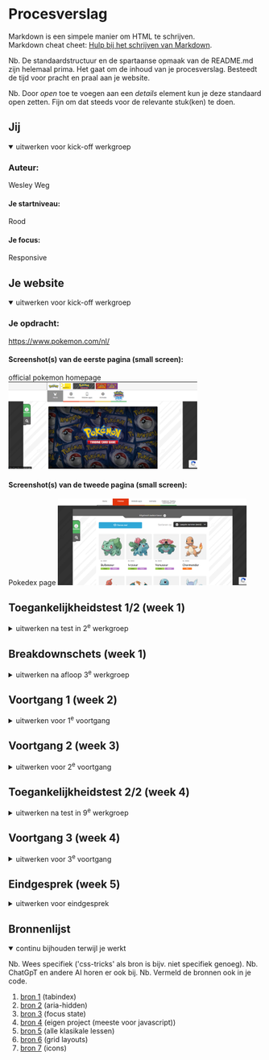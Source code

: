 # Procesverslag
Markdown is een simpele manier om HTML te schrijven.  
Markdown cheat cheet: [Hulp bij het schrijven van Markdown](https://github.com/adam-p/markdown-here/wiki/Markdown-Cheatsheet).

Nb. De standaardstructuur en de spartaanse opmaak van de README.md zijn helemaal prima. Het gaat om de inhoud van je procesverslag. Besteedt de tijd voor pracht en praal aan je website.

Nb. Door *open* toe te voegen aan een *details* element kun je deze standaard open zetten. Fijn om dat steeds voor de relevante stuk(ken) te doen.





## Jij

<details open>
  <summary>uitwerken voor kick-off werkgroep</summary>

  ### Auteur:
  Wesley Weg

  #### Je startniveau:
  Rood

  #### Je focus:
  Responsive
 
</details>





## Je website

<details open>
  <summary>uitwerken voor kick-off werkgroep</summary>

  ### Je opdracht:
  https://www.pokemon.com/nl/

  #### Screenshot(s) van de eerste pagina (small screen): 
  official pokemon homepage
  <img src="readme-images/pokemonwebsite.PNG" width="375px" alt="omschrijving van de pagina">

  #### Screenshot(s) van de tweede pagina (small screen):
  Pokedex page 
  <img src="readme-images/pokemonwebsite2.PNG" width="375px" alt="omschrijving van de pagina">
 
</details>



## Toegankelijkheidstest 1/2 (week 1)

<details>
  <summary>uitwerken na test in 2<sup>e</sup> werkgroep</summary>

  ### Bevindingen
  mijn bevindingen waren in het begin al gelijk er is een navigatie die is double er zijn er 2 en dat is niet zo fijn voor de screenreader daarnaast was de carousel die op de pagina stond niet fijn for the screen reader want het starte vanaf het begin van de carousel en niet het midden wat staat aangegeven op het scherm.
  bij de pokemon info pagina staat een graph die helemaal staat aangegeven met een li dat niet zo fijn is voor een screenreader

</details>



## Breakdownschets (week 1)

<details>
  <summary>uitwerken na afloop 3<sup>e</sup> werkgroep</summary>

  ### de hele pagina: 
  <img src="readme-images/pokemonsitebreakdown.PNG" width="375px" alt="breakdown van de hele pagina">

  ### dynamisch deel (bijv menu): 
  <img src="readme-images/menubreakdown.png" width="375px" alt="breakdown van het dynamisch menu">

  ### wellicht nog een dynamisch deel (bijv filter): 
  <img src="readme-images/filterbreakdown.png" width="375px" alt="breakdown van nog een dynamisch deel">

</details>





## Voortgang 1 (week 2)

<details>
  <summary>uitwerken voor 1<sup>e</sup> voortgang</summary>

  ### Stand van zaken
  voor de navigatie ging in het begin wel goed maar naarmate dat ik begon met svg was het even kijken hoe dat in elkaar zat toen na het vragen aan een studenten assistent kwam ik achter dat het gewoon in de html gezet kan worden<img src="readme-images/htmlsvg.PNG" width="375px">
  daarnaast ging de navigatie wel


  ### Verslag van meeting
  hier na afloop snel de uitkomsten van de meeting vastleggen

  - Achtergrond image via css
  je kon in de css een background:url("image"); gebruiken voor een background image dat mee scaled

  - beste manier om de nav te creeëren
  bij de nav kan je het beste een grid maken en als je de hover wilt doen moet je per item selecteren 

</details>





## Voortgang 2 (week 3)

<details>
  <summary>uitwerken voor 2<sup>e</sup> voortgang</summary>

  ### Stand van zaken
 hier zat ik heel erg te proberen mijn eerste grid responsive te maken dat ik uiteindelijk heb veranderd naar flex ook al bleek dat niet het probleem te zijn maar was het dat de img 1 groote was dat niet mee wilde verkleinen<img src="readme-images/1stegrid.png" width="375px"><img src="readme-images/code1stegrid.png" width="375px">



  ### Verslag van meeting
  hier na afloop snel de uitkomsten van de meeting vastleggen

  - beter en sneller om in de mobiele versie te beginnen en dan responsive maken voor desktop
  - zet de h1 , h2 en h3 in een betere volgorde
- ...

</details>





## Toegankelijkheidstest 2/2 (week 4)

<details>
  <summary>uitwerken na test in 9<sup>e</sup> werkgroep</summary>

  ### Bevindingen
  de screenreader skipt door letters heen(engels naar nederlands is waarschijnlijk het probleem)
  nav svg geeft bij elke navigatie een img aan
  de screenreader geeft aan dat het nederlands is maar spreekt het engels uit
  verander de pokemon text het klopt niet met de context

</details>





## Voortgang 3 (week 4)

<details>
  <summary>uitwerken voor 3<sup>e</sup> voortgang</summary>

  ### Stand van zaken
  het maken van mobiel formaat ging best goed geen last van gehad en kwam er goed uit ook al is er aangegeven dat van desktop naar mobiel doen vrij 
   lang en lastig is. 

  <img src="readme-images/menumobiel.PNG">
  de plek waar ik veel moeite mee had was de zoekbalk op de pokedex pagina om die samen met de svg ernaast responsive te krijgen uiteindelijk was 
   het dat de width een vol gezet aantal was en niet scalable samen met dat de text hetzelfde probleem had waardoor alles uit het scherm of alleen  
    dat stukje over het volle scherm gaat.
    <img src="readme-images/mobielzoek.PNG">


  ### Verslag van meeting
  hier na afloop snel de uitkomsten van de meeting vastleggen

  - voor de hamburger menu gebruik display: none; anders leest de screenreader er over heen

</details>





## Eindgesprek (week 5)

<details>
  <summary>uitwerken voor eindgesprek</summary>

  ### Je uitkomst - karakteristiek screenshots:
  <img src="readme-images/uitkomst1.PNG" width="375px" alt="uitomst opdracht 1">
  <img src="readme-images/uitkomst2.PNG" width="375px" alt="uitomst opdracht 1">
  <img src="readme-images/uitkomst3.PNG" width="375px" alt="uitomst opdracht 1">
  <img src="readme-images/uitkomst4.PNG" width="375px" alt="uitomst opdracht 1">


  ### Dit ging goed/Heb ik geleerd: 
  het ging goed met het maken van de grid voor de pokedex pagina daar heb ik ook veel van geleerd ik heb nooit eerder grid gebruikt dus dat was    
  cool om te leren.
  ook het maken van de navigatie van desktop naar telefoon ging goed

  <img src="readme-images/uitkomst4.PNG" width="375px" alt="top">
  <img src="readme-images/gridpokedex.PNG" width="375px" alt="top">


  ### Dit was lastig/Is niet gelukt:
  het maken van de pokeball clickable voor de focus state wilde niet werken.
  ook het maken van de focus state op de pokedex pokemon lijst ik had het geprobeerd met een tabindex maar helaas werd dat als 1ste order gedaan 
   heb daarna geen tijd meer gehad om bijde paginas helemaal te orderen voor de focus state.
  Ook wilde ik nog het aanmelden kunnen laten uitschuiven en dat je van daar kan inloggen maar daar heb ik geen tijd voor gehad.

  <img src="readme-images/pokeball.PNG" width="375px" alt="bummer">
  <img src="readme-images/aanmelden.PNG" width="375px" alt="bummer">
</details>





## Bronnenlijst

<details open>
  <summary>continu bijhouden terwijl je werkt</summary>

  Nb. Wees specifiek ('css-tricks' als bron is bijv. niet specifiek genoeg). 
  Nb. ChatGpT en andere AI horen er ook bij.
  Nb. Vermeld de bronnen ook in je code.

  1. [bron 1](https://quentin-bellanger.com/blog/keyboard-navigation/)  (tabindex)
  2. [bron 2](https://a11y-guidelines.orange.com/en/articles/accessible-hiding/#:~:text=The%20conventional%20way%20is%20to,by%20Assistive%20technologies%20(AT).)  (aria-hidden)
  3. [bron 3](https://developer.mozilla.org/en-US/docs/Web/CSS/:focus-visible)  (focus state)
  4. [bron 4](https://github.com/Wesley-weg/Taffeltennisgame) (eigen project (meeste voor javascript))
  5. [bron 5](https://codepen.io/)  (alle klasikale lessen)
  6. [bron 6](https://www.w3schools.com/CSS/css_grid.asp) (grid layouts)
  7. [bron 7](https://tabler.io/icons)  (icons)

</details>
